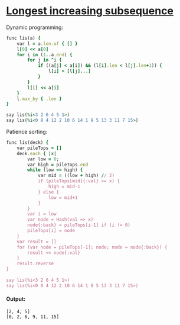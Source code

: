 [1]: https://rosettacode.org/wiki/Longest_increasing_subsequence

# [Longest increasing subsequence][1]

Dynamic programming:

```ruby
func lis(a) {
    var l = a.len.of { [] }
    l[0] << a[0]
    for i in (1..a.end) {
        for j in ^i {
            if ((a[j] < a[i]) && (l[i].len < l[j].len+1)) {
                l[i] = [l[j]...]
            }
        }
        l[i] << a[i]
    }
    l.max_by { .len }
}

say lis(%i<3 2 6 4 5 1>)
say lis(%i<0 8 4 12 2 10 6 14 1 9 5 13 3 11 7 15>)
```


Patience sorting:

```ruby
func lis(deck) {
    var pileTops = []
    deck.each { |x|
        var low = 0;
        var high = pileTops.end
        while (low <= high) {
            var mid = ((low + high) // 2)
            if (pileTops[mid]{:val} >= x) {
                high = mid-1
            } else {
                low = mid+1
            }
        }
        var i = low
        var node = Hash(val => x)
        node{:back} = pileTops[i-1] if (i != 0)
        pileTops[i] = node
    }
    var result = []
    for (var node = pileTops[-1]; node; node = node{:back}) {
        result << node{:val}
    }
    result.reverse
}
 
say lis(%i<3 2 6 4 5 1>)
say lis(%i<0 8 4 12 2 10 6 14 1 9 5 13 3 11 7 15>)
```

#### Output:
```
[2, 4, 5]
[0, 2, 6, 9, 11, 15]
```
